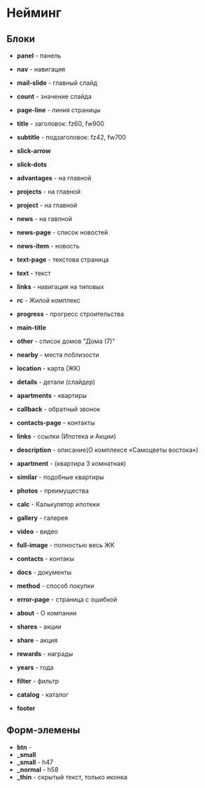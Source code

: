 # Нейминг

## Блоки
* **panel** - панель
* **nav** - навигация 
* **mail-slide** - главный слайд
* **count** - значение слайда
* **page-line** - линия страницы
* **title** - заголовок: fz60, fw900
* **subtitle** - подзаголовок: fz42, fw700
* **slick-arrow**
* **slick-dots**
* **advantages** - на главной
* **projects** - на главной
* **project** - на главной
* **news** - на гавлной
* **news-page** - список новостей
* **news-item** - новость
* **text-page** - текстова страница
* **text** - текст
* **links** - навигация на типовых

* **rc** - Жилой комплекс
* **progress** - прогресс строительства

* **main-title**
* **other** - список домов "Дома (7)"
* **nearby** - места поблизости
* **location** - карта (ЖК)
* **details** - детали (слайдер)
* **apartments** - квартиры
* **callback** - обратный звонок
* **contacts-page** - контакты
* **links** - ссылки (Ипотека и Акции) 
* **description** - описание(О комплексе «Самоцветы востока»)
* **apartment** - (квартира 3 комнатная)
* **similar** - подобные квартиры

* **photos** - преимущества
* **calc** - Калькулятор ипотеки
* **gallery** - галерея
* **video** - видео
* **full-image** - полностью весь ЖК

* **contacts** - контакы

* **docs** - документы
* **method** - способ покупки

* **error-page** - страница с ошибкой

* **about** - О компании
* **shares** - акции
* **share** - акция
* **rewards** - награды
* **years** - года 

* **filter** - фильтр
* **catalog** - каталог

* **footer**

## Форм-элемены
* **btn** - 
* **_small**
* **_small** - h47 
* **_normal** - h58
* **_thin** - скрытый текст, только иконка